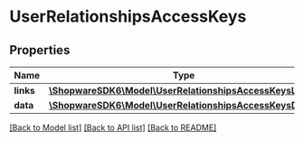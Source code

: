 # UserRelationshipsAccessKeys

## Properties
Name | Type | Description | Notes
------------ | ------------- | ------------- | -------------
**links** | [**\ShopwareSDK6\Model\UserRelationshipsAccessKeysLinks**](UserRelationshipsAccessKeysLinks.md) |  | [optional] 
**data** | [**\ShopwareSDK6\Model\UserRelationshipsAccessKeysData[]**](UserRelationshipsAccessKeysData.md) |  | [optional] 

[[Back to Model list]](../../README.md#documentation-for-models) [[Back to API list]](../../README.md#documentation-for-api-endpoints) [[Back to README]](../../README.md)

